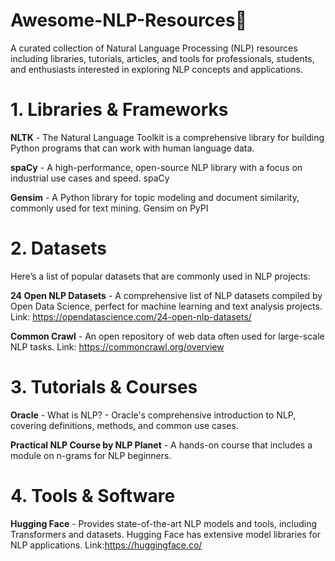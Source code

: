# Awesome-NLP-Resources🚀

A curated collection of Natural Language Processing (NLP) resources including libraries, tutorials, articles, and tools for professionals, students, and enthusiasts interested in exploring NLP concepts and applications.

# 1. **Libraries & Frameworks**

**NLTK** - The Natural Language Toolkit is a comprehensive library for building Python programs that can work with human language data.

**spaCy** - A high-performance, open-source NLP library with a focus on industrial use cases and speed. spaCy

**Gensim** - A Python library for topic modeling and document similarity, commonly used for text mining. Gensim on PyPI

# 2.  **Datasets**

Here’s a list of popular datasets that are commonly used in NLP projects:

**24 Open NLP Datasets** - A comprehensive list of NLP datasets compiled by Open Data Science, perfect for machine learning and text analysis projects.
Link: https://opendatascience.com/24-open-nlp-datasets/

**Common Crawl** - An open repository of web data often used for large-scale NLP tasks. 
Link: https://commoncrawl.org/overview

# 3. **Tutorials & Courses**

**Oracle** - What is NLP? - Oracle's comprehensive introduction to NLP, covering definitions, methods, and common use cases.

**Practical NLP Course by NLP Planet** - A hands-on course that includes a module on n-grams for NLP beginners. 

# 4. **Tools & Software**

**Hugging Face** - Provides state-of-the-art NLP models and tools, including Transformers and datasets. Hugging Face has extensive model libraries for NLP applications.
Link:https://huggingface.co/

